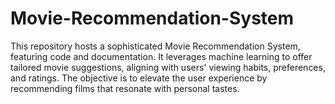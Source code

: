 # Movie-Recommendation-System
This repository hosts a sophisticated Movie Recommendation System, featuring code and documentation. It leverages machine learning to offer tailored movie suggestions, aligning with users' viewing habits, preferences, and ratings. The objective is to elevate the user experience by recommending films that resonate with personal tastes.
